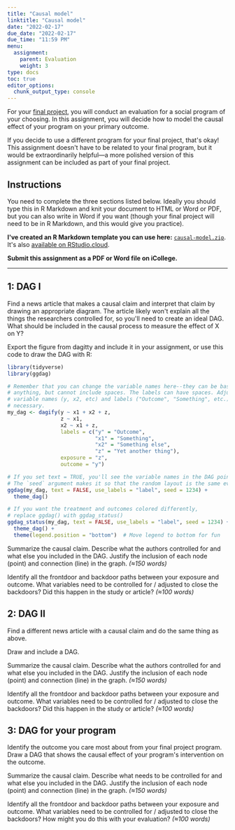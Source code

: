 ```yaml
---
title: "Causal model"
linktitle: "Causal model"
date: "2022-02-17"
due_date: "2022-02-17"
due_time: "11:59 PM"
menu:
  assignment:
    parent: Evaluation
    weight: 3
type: docs
toc: true
editor_options: 
  chunk_output_type: console
---
```


For your [final project](/assignment/final-project/), you will conduct an evaluation for a social program of your choosing. In this assignment, you will decide how to model the causal effect of your program on your primary outcome. 

If you decide to use a different program for your final project, that's okay! This assignment doesn't have to be related to your final program, but it would be extraordinarily helpful—a more polished version of this assignment can be included as part of your final project.


## Instructions

You need to complete the three sections listed below. Ideally you should type this in R Markdown and knit your document to HTML or Word or PDF, but you can also write in Word if you want (though your final project will need to be in R Markdown, and this would give you practice).

**I've created an R Markdown template you can use here:** [<i class="fas fa-file-archive"></i> `causal-model.zip`](/projects/causal-model.zip). It's also [available on RStudio.cloud](https://rstudio.cloud/spaces/205054/project/3424199).

**Submit this assignment as a PDF or Word file on iCollege.**

---


## 1: DAG I

Find a news article that makes a causal claim and interpret that claim by drawing an appropriate diagram. The article likely won't explain all the things the researchers controlled for, so you'll need to create an ideal DAG. What should be included in the causal process to measure the effect of X on Y? 

Export the figure from dagitty and include it in your assignment, or use this code to draw the DAG with R:


```r
library(tidyverse)
library(ggdag)

# Remember that you can change the variable names here--they can be basically
# anything, but cannot include spaces. The labels can have spaces. Adjust the
# variable names (y, x2, etc) and labels ("Outcome", "Something", etc.) as
# necessary.
my_dag <- dagify(y ~ x1 + x2 + z,
                 z ~ x1,
                 x2 ~ x1 + z,
                 labels = c("y" = "Outcome",
                            "x1" = "Something",
                            "x2" = "Something else",
                            "z" = "Yet another thing"),
                 exposure = "z",
                 outcome = "y")

# If you set text = TRUE, you'll see the variable names in the DAG points
# The `seed` argument makes it so that the random layout is the same every time
ggdag(my_dag, text = FALSE, use_labels = "label", seed = 1234) +
  theme_dag()

# If you want the treatment and outcomes colored differently,
# replace ggdag() with ggdag_status()
ggdag_status(my_dag, text = FALSE, use_labels = "label", seed = 1234) +
  theme_dag() +
  theme(legend.position = "bottom")  # Move legend to bottom for fun
```

Summarize the causal claim. Describe what the authors controlled for and what else you included in the DAG. Justify the inclusion of each node (point) and connection (line) in the graph. *(≈150 words)*

Identify all the frontdoor and backdoor paths between your exposure and outcome. What variables need to be controlled for / adjusted to close the backdoors? Did this happen in the study or article? *(≈100 words)*


## 2: DAG II

Find a different news article with a causal claim and do the same thing as above. 

Draw and include a DAG.

Summarize the causal claim. Describe what the authors controlled for and what else you included in the DAG. Justify the inclusion of each node (point) and connection (line) in the graph. *(≈150 words)*

Identify all the frontdoor and backdoor paths between your exposure and outcome. What variables need to be controlled for / adjusted to close the backdoors? Did this happen in the study or article? *(≈100 words)*


## 3: DAG for your program

Identify the outcome you care most about from your final project program. Draw a DAG that shows the causal effect of your program's intervention on the outcome. 

Summarize the causal claim. Describe what needs to be controlled for and what else you included in the DAG. Justify the inclusion of each node (point) and connection (line) in the graph. *(≈150 words)*

Identify all the frontdoor and backdoor paths between your exposure and outcome. What variables need to be controlled for / adjusted to close the backdoors? How might you do this with your evaluation? *(≈100 words)*
